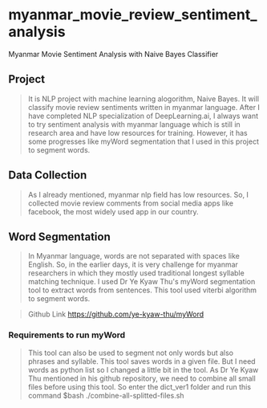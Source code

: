# myanmar_movie_review_sentiment_analysis
Myanmar Movie Sentiment Analysis with Naive Bayes Classifier

## Project
> It is NLP project with machine learning alogorithm, Naive Bayes. It will classify movie review sentiments written in myanmar language. After I have completed NLP specialization of DeepLearning.ai, I always want to try sentiment analysis with myanmar language which is still in research area and have low resources for training. However, it has some progresses like myWord segmentation that I used in this project to segment words.

## Data Collection
> As I already mentioned, myanmar nlp field has low resources. So, I collected movie review comments from social media apps like facebook, the most widely used app in our country. 

## Word Segmentation
> In Myanmar language, words are not separated with spaces like English. So, in the earlier days, it is very challenge for myanmar researchers in which they mostly used traditional longest syllable matching technique. 
I used Dr Ye Kyaw Thu's myWord segmentation tool to extract words from sentences. This tool used viterbi algorithm to segment words. 

>Github Link <a href='https://github.com/ye-kyaw-thu/myWord'>https://github.com/ye-kyaw-thu/myWord</a>

### Requirements to run myWord
> This tool can also be used to segment not only words but also phrases and syllable. This tool saves words in a given file. But I need words as python list so I changed a little bit in the tool. As Dr Ye Kyaw Thu mentioned in his github repository, we need to combine all small files before using this tool. So enter the dict_ver1 folder and run this command $bash ./combine-all-splitted-files.sh
